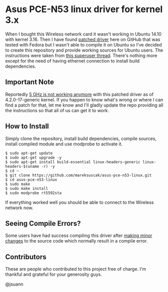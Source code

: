 # Asus PCE-N53 linux driver for kernel 3.x

When I bought this Wireless network card it wasn't working in Ubuntu 14.10 with kernel 3.16. Then I have found [patched driver](https://github.com/unused/patched-Asus-PCE-N53-linux-driver) here on GitHub that was tested with Fedora but I wasn't able to compile it on Ubuntu so I've decided to create this repository and provide working sources for Ubuntu users. The instructions were taken from [this superuser thread](http://superuser.com/questions/663190/asus-pce-n53-11n-n600-pci-e-adapter-on-3-x-kernel). There's nothing more except for the need of having ethernet connection to install build dependencies.

## Important Note

Reportedly [5 GHz is not working anymore](https://github.com/mareksuscak/asus-pce-n53-linux/issues/2) with this patched driver as of 4.2.0-17-generic kernel. If you happen to know what's wrong or where I can find a patch for that, let me know and I'll gladly update the repo providing all the instructions so that all of us can get it to work.

## How to Install

Simply clone the repository, install build dependencies, compile sources, install compiled module and use modprobe to activate it.

```
$ sudo apt-get update
$ sudo apt-get upgrade -y
$ sudo apt-get install build-essential linux-headers-generic linux-headers-$(uname -r) -y
$ cd ~
$ git clone https://github.com/mareksuscak/asus-pce-n53-linux.git
$ cd asus-pce-n53-linux
$ sudo make
$ sudo make install
$ sudo modprobe rt5592sta
```

If everything worked well you should be able to connect to the Wireless network now.

## Seeing Compile Errors?

Some users have had success compiling this driver after [making minor changes](https://github.com/mareksuscak/asus-pce-n53-linux/issues/4#issue-215234424) to the source code which normally result in a compile error.

## Contributors

These are people who contributed to this project free of charge. I'm thankful and grateful for your generosity guys.

@jsuann
